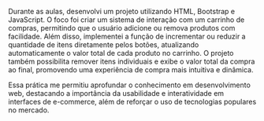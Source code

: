 Durante as aulas, desenvolvi um projeto utilizando HTML, Bootstrap e JavaScript. O foco foi criar um
sistema de interação com um carrinho de compras, permitindo que o usuário adicione ou remova
produtos com facilidade. Além disso, implementei a função de incrementar ou reduzir a quantidade
de itens diretamente pelos botões, atualizando automaticamente o valor total de cada produto no
carrinho. O projeto também possibilita remover itens individuais e exibe o valor total da compra ao
final, promovendo uma experiência de compra mais intuitiva e dinâmica.

Essa prática me permitiu aprofundar o conhecimento em desenvolvimento web, destacando a
importância da usabilidade e interatividade em interfaces de e-commerce, além de
reforçar o uso de tecnologias populares no mercado.
